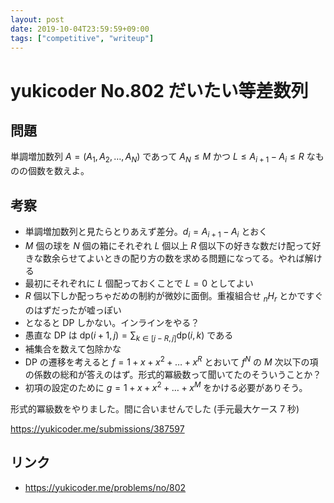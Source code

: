 ```yaml
---
layout: post
date: 2019-10-04T23:59:59+09:00
tags: ["competitive", "writeup"]
---
```


# yukicoder No.802 だいたい等差数列

## 問題

単調増加数列 $A = (A_1, A_2, \dots, A_N)$ であって $A_N \le M$ かつ $L \le A _ {i + 1} - A _ i \le R$ なものの個数を数えよ。

## 考察

-   単調増加数列と見たらとりあえず差分。$d_i = A _ {i + 1} - A_i$ とおく
-   $M$ 個の球を $N$ 個の箱にそれぞれ $L$ 個以上 $R$ 個以下の好きな数だけ配って好きな数余らせてよいときの配り方の数を求める問題になってる。やれば解ける
-   最初にそれぞれに $L$ 個配っておくことで $L = 0$ としてよい
-   $R$ 個以下しか配っちゃだめの制約が微妙に面倒。重複組合せ ${} _ n H _r$ とかですぐのはずだったが嘘っぽい
-   となると DP しかない。インラインをやる？
-   愚直な DP は $\mathrm{dp}(i + 1, j) = \sum _ {k \in [j - R, j]} \mathrm{dp}(i, k)$ である
-   補集合を数えて包除かな
-   DP の遷移を考えると $f = 1 + x + x^2 + \dots + x^R$ とおいて $f^N$ の $M$ 次以下の項の係数の総和が答えのはず。形式的冪級数って聞いてたのそういうことか？
-   初項の設定のために $g = 1 + x + x^2 + \dots + x^M$ をかける必要がありそう。

形式的冪級数をやりました。間に合いませんでした (手元最大ケース $7$ 秒)

<https://yukicoder.me/submissions/387597>

## リンク

-   <https://yukicoder.me/problems/no/802>

